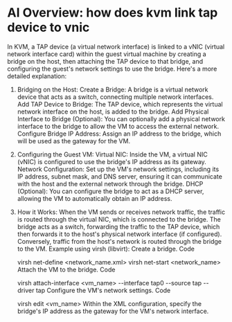 # AI Overview: how does kvm link tap device to vnic

In KVM, a TAP device (a virtual network interface) is linked to a vNIC (virtual network interface card) within the guest virtual machine by creating a bridge on the host, then attaching the TAP device to that bridge, and configuring the guest's network settings to use the bridge.
Here's a more detailed explanation:

1. Bridging on the Host:
Create a Bridge:
A bridge is a virtual network device that acts as a switch, connecting multiple network interfaces.
Add TAP Device to Bridge:
The TAP device, which represents the virtual network interface on the host, is added to the bridge.
Add Physical Interface to Bridge (Optional):
You can optionally add a physical network interface to the bridge to allow the VM to access the external network.
Configure Bridge IP Address:
Assign an IP address to the bridge, which will be used as the gateway for the VM.
2. Configuring the Guest VM:
Virtual NIC:
Inside the VM, a virtual NIC (vNIC) is configured to use the bridge's IP address as its gateway.
Network Configuration:
Set up the VM's network settings, including its IP address, subnet mask, and DNS server, ensuring it can communicate with the host and the external network through the bridge.
DHCP (Optional):
You can configure the bridge to act as a DHCP server, allowing the VM to automatically obtain an IP address.
3. How it Works:
When the VM sends or receives network traffic, the traffic is routed through the virtual NIC, which is connected to the bridge.
The bridge acts as a switch, forwarding the traffic to the TAP device, which then forwards it to the host's physical network interface (if configured).
Conversely, traffic from the host's network is routed through the bridge to the VM.
Example using virsh (libvirt):
Create a bridge.
Code

    virsh net-define <network_name.xml>
    virsh net-start <network_name>
Attach the VM to the bridge.
Code

    virsh attach-interface <vm_name> --interface tap0 --source tap --driver tap
Configure the VM's network settings.
Code

    virsh edit <vm_name>
Within the XML configuration, specify the bridge's IP address as the gateway for the VM's network interface.
